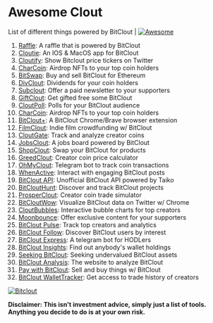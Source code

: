 # Awesome Clout
List of different things powered by BitClout  | [![Awesome](https://cdn.rawgit.com/sindresorhus/awesome/d7305f38d29fed78fa85652e3a63e154dd8e8829/media/badge.svg)](https://github.com/Mentors4EDU/Awesome-Clout)

1. [Raffle](https://bitcloutraffle.com/): A raffle that is powered by BitClout
2. [Cloutie](https://bitclout.com/u/CloutieApp): An IOS & MacOS app for BitClout
3. [Cloutify](https://chrome.google.com/webstore/detail/cloutify-show-bitclout-pr/mmpacdkjmmnichfpplcpcipgcdphfhdg): Show Bitclout price tickers on Twitter
4. [CharCoin](https://charcoin.io/): Airdrop NFTs to your top coin holders
5. [BitSwap](https://bitswap.network/): Buy and sell BitClout for Ethereum
6. [DivClout](https://www.divclout.com/): Dividends for your coin holders
7. [Subclout](https://www.subclout.com/): Offer a paid newsletter to your supporters
8. [GiftClout](https://www.giftclout.com/): Get gifted free some BitClout
9. [CloutPoll](https://cloutpoll.com/): Polls for your BitClout audience
10. [CharCoin](https://charcoin.io/): Airdrop NFTs to your top coin holders
11. [BitClout+](https://bitclout.plus/): A BitClout Chrome/Brave browser extension
12. [FilmClout](https://bitclout.com/u/FilmClout): Indie film crowdfunding w/ BitClout
13. [CloutGate](https://cloutgate.com/): Track and analyze creator coins
14. [JobsClout](http://jobclout.me/): A jobs board powered by BitClout
15. [ShopClout](http://shopclout.me/): Swap your BitClout for products
16. [GreedClout](https://bogdandidenko.github.io/greedclout/): Creator coin price calculator
17. [OhMyClout](https://ohmyclout.com/): Telegram bot to track coin transactions
18. [WhenActive](https://whenactive.com/global): Interact with engaging BitClout posts
19. [BitClout API](https://github.com/benjaminwoods/bitclout): Unofficial BitClout API powered by Taiko
20. [BitCloutHunt](https://www.bitclouthunt.com/): Discover and track BitClout projects
21. [ProsperClout](https://www.prosperclout.com/): Creator coin trade simulator
22. [BitCloutWow](https://chrome.google.com/webstore/detail/bitcloutwow-bitclout-on-t/pljnngphhkadegjpkajkcigimjdheedd?hl=en&authuser=1): Visualize BitClout data on Twitter w/ Chrome
23. [CloutBubbles](https://cloutbubbles.com/): Interactive bubble charts for top creators
24. [Moonbounce](https://getmoonbounce.com/): Offer exclusive content for your supporters
25. [BitClout Pulse](https://www.bitcloutpulse.com/): Track top creators and analytics
26. [BitClout Follow](https://bitcloutfollow.com/): Discover BitClout users by interest
27. [BitClout Express](https://bitclout.express/): A telegram bot for HODLers
28. [BitClout Insights](https://bitcloutinsights.com/): Find out anybody's wallet holdings
29. [Seeking BitClout](https://seekingbitclout.com/): Seeking undervalued BitClout assets
30. [BitClout Analysis](https://www.bitcloutanalysis.com/): The website to analyze BitClout
31. [Pay with BitClout](https://bitclout.com/u/PayWithBitClout): Sell and buy things w/ BitClout
32. [BitClout WalletTracker](https://chrome.google.com/webstore/detail/bitclout-wallettracker/kgafnekhkfjhjjdmlobajeppoehmjbba): Get access to trade history of creators

[![Bitclout](https://img.shields.io/badge/-Follow%20me%20on%20BitClout-red)](https://bitclout.com/u/AMKN)

**Disclaimer: This isn't investment advice, simply just a list of tools. Anything you decide to do is at your own risk.**
